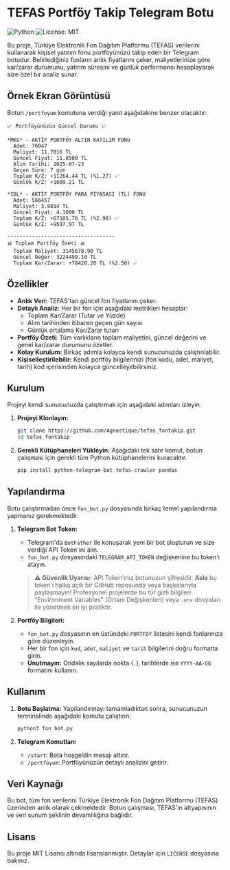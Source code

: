 # TEFAS Portföy Takip Telegram Botu

![Python](https://img.shields.io/badge/Python-3.7+-blue.svg)
![License: MIT](https://img.shields.io/badge/License-MIT-yellow.svg)

Bu proje, Türkiye Elektronik Fon Dağıtım Platformu (TEFAS) verilerini kullanarak kişisel yatırım fonu portföyünüzü takip eden bir Telegram botudur. Belirlediğiniz fonların anlık fiyatlarını çeker, maliyetlerinize göre kar/zarar durumunu, yatırım süresini ve günlük performansı hesaplayarak size özel bir analiz sunar.

## Örnek Ekran Görüntüsü

Botun `/portfoyum` komutuna verdiği yanıt aşağıdakine benzer olacaktır:

```
📈 Portföyünüzün Güncel Durumu 📈

*MKG* - AKTİF PORTFÖY ALTIN KATILIM FONU
  Adet: 76047
  Maliyet: 11.7016 TL
  Güncel Fiyat: 11.8500 TL
  Alım Tarihi: 2025-07-23
  Geçen Süre: 7 gün
  Toplam K/Z: +11264.44 TL (%1.27) ✅
  Günlük K/Z: +1609.21 TL

*IDL* - AKTİF PORTFÖY PARA PİYASASI (TL) FONU
  Adet: 566457
  Maliyet: 3.9814 TL
  Güncel Fiyat: 4.1000 TL
  Toplam K/Z: +67185.76 TL (%2.98) ✅
  Günlük K/Z: +9597.97 TL

-----------------------------------
📊 Toplam Portföy Özeti 📊
  Toplam Maliyet: 3145678.90 TL
  Güncel Değer: 3224499.10 TL
  Toplam Kar/Zarar: +78420.20 TL (%2.50) ✅
```

## Özellikler

- **Anlık Veri:** TEFAS'tan güncel fon fiyatlarını çeker.
- **Detaylı Analiz:** Her bir fon için aşağıdaki metrikleri hesaplar:
  - Toplam Kar/Zarar (Tutar ve Yüzde)
  - Alım tarihinden itibaren geçen gün sayısı
  - Günlük ortalama Kar/Zarar tutarı
- **Portföy Özeti:** Tüm varlıkların toplam maliyetini, güncel değerini ve genel kar/zarar durumunu özetler.
- **Kolay Kurulum:** Birkaç adımla kolayca kendi sunucunuzda çalıştırılabilir.
- **Kişiselleştirilebilir:** Kendi portföy bilgilerinizi (fon kodu, adet, maliyet, tarih) kod içerisinden kolayca güncelleyebilirsiniz.

## Kurulum

Projeyi kendi sunucunuzda çalıştırmak için aşağıdaki adımları izleyin.

1.  **Projeyi Klonlayın:**
    ```bash
    git clone https://github.com/Agnostique/tefas_fontakip.git
    cd tefas_fontakip
    ```

2.  **Gerekli Kütüphaneleri Yükleyin:**
    Aşağıdaki tek satır komut, botun çalışması için gerekli tüm Python kütüphanelerini kuracaktır.
    ```bash
    pip install python-telegram-bot tefas-crawler pandas
    ```

## Yapılandırma

Botu çalıştırmadan önce `fon_bot.py` dosyasında birkaç temel yapılandırma yapmanız gerekmektedir.

1.  **Telegram Bot Token:**
    - Telegram'da `BotFather` ile konuşarak yeni bir bot oluşturun ve size verdiği API Token'ını alın.
    - `fon_bot.py` dosyasındaki `TELEGRAM_API_TOKEN` değişkenine bu token'ı atayın.

    > **⚠️ Güvenlik Uyarısı:**
    > API Token'ınız botunuzun şifresidir. **Asla** bu token'ı halka açık bir GitHub reposunda veya başkalarıyla paylaşmayın! Profesyonel projelerde bu tür gizli bilgileri "Environment Variables" (Ortam Değişkenleri) veya `.env` dosyaları ile yönetmek en iyi pratiktir.

2.  **Portföy Bilgileri:**
    - `fon_bot.py` dosyasının en üstündeki `PORTFOY` listesini kendi fonlarınıza göre düzenleyin.
    - Her bir fon için `kod`, `adet`, `maliyet` ve `tarih` bilgilerini doğru formatta girin.
    - **Unutmayın:** Ondalık sayılarda nokta (`.`), tarihlerde ise `YYYY-AA-GG` formatını kullanın.

## Kullanım

1.  **Botu Başlatma:**
    Yapılandırmayı tamamladıktan sonra, sunucunuzun terminalinde aşağıdaki komutu çalıştırın:
    ```bash
    python3 fon_bot.py
    ```

2.  **Telegram Komutları:**
    - `/start`: Bota hoşgeldin mesajı attırır.
    - `/portfoyum`: Portföyünüzün detaylı analizini getirir.

## Veri Kaynağı

Bu bot, tüm fon verilerini Türkiye Elektronik Fon Dağıtım Platformu (TEFAS) üzerinden anlık olarak çekmektedir. Botun çalışması, TEFAS'ın altyapısının ve veri sunum şeklinin devamlılığına bağlıdır.

## Lisans

Bu proje MIT Lisansı altında lisanslanmıştır. Detaylar için `LICENSE` dosyasına bakınız.
